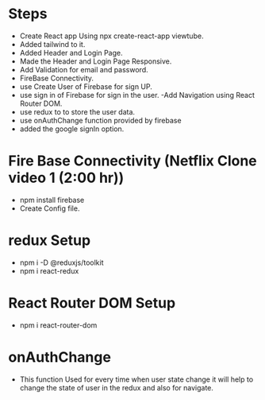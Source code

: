 # Steps
- Create React app Using npx create-react-app viewtube.
- Added tailwind to it.
- Added Header and Login Page.
- Made the Header and Login Page Responsive.
- Add Validation for email and password.
- FireBase Connectivity.
- use Create User of Firebase for sign UP.
- use sign in of Firebase for sign in the user.
-Add Navigation using React Router DOM.
- use redux to to store the user data.
- use onAuthChange function provided by firebase
- added the google signIn option.


# Fire Base Connectivity (Netflix Clone video 1 (2:00 hr))
- npm install firebase
- Create Config file.

# redux Setup
- npm i -D @reduxjs/toolkit
- npm i react-redux

# React Router DOM Setup
- npm i react-router-dom

# onAuthChange
- This function Used for every time when user state change it will help to change the state of user in the redux and also for navigate.
